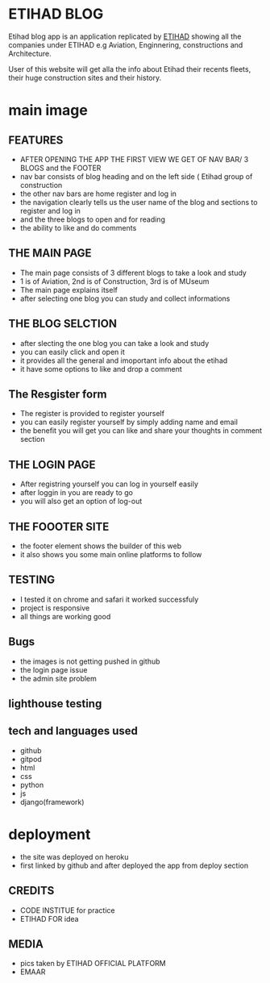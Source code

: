 # ETIHAD BLOG 
Etihad blog app is an application replicated by [ETIHAD](https://etihad.com/) showing all the companies under ETIHAD e.g Aviation, Enginnering, constructions and Architecture.

User of this website will get alla the info about Etihad their recents fleets, their huge construction sites and their history. 
# main image

## FEATURES
+ AFTER OPENING THE APP THE FIRST VIEW WE GET OF NAV BAR/ 3 BLOGS and the FOOTER
+ nav bar consists of blog heading and on the left side ( Etihad group of construction
+ the other nav bars are home register and log in
+ the navigation clearly tells us the user name of the blog and sections to register and log in
+ and the three blogs to open and for reading
+ the ability to like and do comments

  

## THE MAIN PAGE
+ The main page consists of 3 different blogs to take a look and study
+ 1 is of Aviation, 2nd is of Construction, 3rd is of MUseum
+ The main page explains itself
+ after selecting one blog you can study and collect informations

  

## THE BLOG SELCTION
+ after slecting the one blog you can take a look and study
+ you can easily click and open it
+ it provides all the general and imoportant info about the etihad
+ it have some options to like and drop a comment


## The Resgister form 
+ The register is provided to register yourself
+ you can easily register yourself by simply adding name and email
+ the benefit you will get you can like and share your thoughts in comment section

## THE LOGIN PAGE
+ After registring yourself you can log in yourself easily 
+ after loggin in you are ready to go
+ you will also get an option of log-out

## THE FOOOTER SITE 
+ the footer element shows the builder of this web
+ it also shows you some main online platforms to follow

## TESTING
+ I tested it on chrome and safari it worked successfuly
+ project is responsive
+ all things are working good

## Bugs
+ the images is not getting pushed in github
+ the login page issue
+ the admin site problem

## lighthouse testing


## tech and languages used
+ github
+ gitpod
+ html
+ css
+ python
+ js
+ django(framework)

# deployment
+ the site was deployed on heroku
+ first linked by github and after deployed the app from deploy section

## CREDITS
+ CODE INSTITUE for practice
+ ETIHAD FOR idea


## MEDIA
+ pics taken by ETIHAD OFFICIAL PLATFORM
+ EMAAR
  
